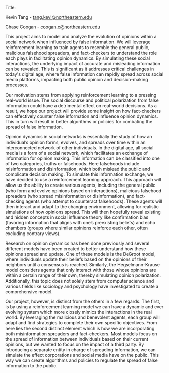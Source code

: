 Title: 

  

Kevin Tang - tang.kevi@northeastern.edu 

Chase Coogan - coogan.c@northeastern.edu 

  

This project aims to model and analyze the evolution of opinions within a social network when influenced by false information. We will leverage reinforcement learning to train agents to resemble the general public, malicious falsehood spreaders, and fact-checkers to understand the role each plays in facilitating opinion dynamics. By simulating these social interactions, the underlying impact of accurate and misleading information can be revealed. This is significant as it addresses critical challenges in today's digital age, where false information can rapidly spread across social media platforms, impacting both public opinion and decision-making processes. 

Our motivation stems from applying reinforcement learning to a pressing real-world issue. The social discourse and political polarization from false information could have a detrimental effect on real-world decisions. As a result, we hope our project will provide some insight on how fact-checkers can effectively counter false information and influence opinion dynamics. This in turn will result in better algorithms or policies for combating the spread of false information. 

 

Opinion dynamics in social networks is essentially the study of how an individual’s opinion forms, evolves, and spreads over time within an interconnected network of other individuals. In the digital age, all social media is a form of a social network, which facilitates an exchange of information for opinion making. This information can be classified into one of two categories, truths or falsehoods. Here falsehoods include misinformation and disinformation, which both mislead the public and complicate decision making. To simulate this information exchange, we have decided to use a reinforcement learning approach. This approach will allow us the ability to create various agents, including the general public (who form and evolve opinions based on interactions), malicious falsehood spreaders (who spread misinformation or disinformation), and fact-checking agents (who attempt to counteract falsehoods). These agents will then interact and adapt to the changing environment, allowing for realistic simulations of how opinions spread. This will then hopefully reveal existing and hidden concepts in social influence theory like confirmation bias (favoring information that aligns with one’s preexisting beliefs) and echo chambers (groups where similar opinions reinforce each other, often excluding contrary views). 

Research on opinion dynamics has been done previously and several different models have been created to better understand how these opinions spread and update. One of these models is the DeGroot model, where individuals update their beliefs based on the opinions of their neighbors until a consensus is reached. Similarly, the Hegselmann-Krause model considers agents that only interact with those whose opinions are within a certain range of their own, thereby simulating opinion polarization. Additionally, this topic does not solely stem from computer science and various fields like sociology and psychology have investigated to create a comprehensive model. 

Our project, however, is distinct from the others in a few regards. The first, is by using a reinforcement learning model we can have a dynamic and ever evolving system which more closely mimics the interactions in the real world. By leveraging the malicious and benevolent agents, each group will adapt and find strategies to complete their own specific objectives. From here lies the second distinct element which is how we are incorporating both misinformation spreaders and fact-checkers. Most models focus on the spread of information between individuals based on their current opinions, but we wanted to focus on the impact of a third party. By introducing a separate entity in charge of spreading information, we can simulate the effect corporations and social media have on the public. This way we can create algorithms and policies to regulate the spread of false information to the public. 
